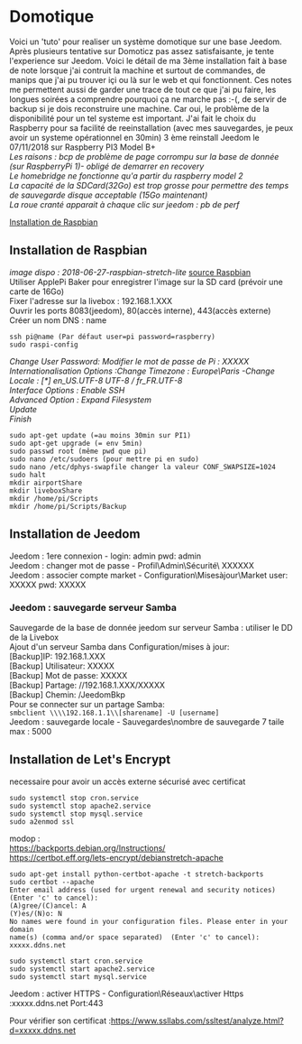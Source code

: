 # Domotique
Voici un 'tuto' pour realiser un système domotique sur une base Jeedom.
Après plusieurs tentative sur Domoticz pas assez satisfaisante, je tente l'experience sur Jeedom.
Voici le détail de ma 3ème installation fait à base de note lorsque j'ai contruit la machine et surtout de commandes, de manips que j'ai pu trouver içi ou là sur le web et qui fonctionnent.
Ces notes me permettent aussi de garder une trace de tout ce que j'ai pu faire, les longues soirées a comprendre pourquoi ça ne marche pas :-(, de servir de backup si je dois reconstruire une machine.
Car oui, le problème de la disponibilité pour un tel systeme est important.
J'ai fait le choix du Raspberry pour sa facilité de reeinstallation (avec mes sauvegardes, je peux avoir un systeme opérationnel en 30min)
3 ème reinstall Jeedom le 07/11/2018 sur Raspberry PI3 Model B+  
_Les raisons : bcp de problème de page corrompu sur la base de donnée (sur RaspberryPi 1)- obligé de demarrer en recovery_  
_Le homebridge ne fonctionne qu'a partir du raspberry model 2_  
_La capacité de la SDCard(32Go) est trop grosse pour permettre des temps de sauvegarde disque acceptable (15Go maintenant)_  
_La roue cranté apparait à chaque clic sur jeedom : pb de perf_

[Installation de Raspbian](https://github.com/Manu31240/Domotique.git/installationRaspbian.mk)   



## Installation de Raspbian
_image dispo : 2018-06-27-raspbian-stretch-lite_  [source Raspbian](https://www.raspberrypi.org/downloads/raspbian/)   
Utiliser ApplePi Baker pour enregistrer l'image sur la SD card (prévoir une carte de 16Go)   
Fixer l'adresse sur la livebox : 192.168.1.XXX   
Ouvrir les ports 8083(jeedom), 80(accès interne), 443(accès externe)   
Créer un nom DNS : name      
```
ssh pi@name (Par défaut user=pi password=raspberry)
sudo raspi-config
```
_Change User Password: Modifier le mot de passe de Pi : XXXXX_   
_Internationalisation Options :Change Timezone : Europe\Paris -Change Locale : [*] en_US.UTF-8 UTF-8 / fr_FR.UTF-8_   
_Interface Options : Enable SSH_   
_Advanced Option : Expand Filesystem_   
_Update_   
_Finish_   
```
sudo apt-get update (=au moins 30min sur PI1)
sudo apt-get upgrade (= env 5min)
sudo passwd root (même pwd que pi)
sudo nano /etc/sudoers (pour mettre pi en sudo)
sudo nano /etc/dphys-swapfile changer la valeur CONF_SWAPSIZE=1024
sudo halt
mkdir airportShare
mkdir liveboxShare
mkdir /home/pi/Scripts
mkdir /home/pi/Scripts/Backup
```
## Installation de Jeedom
Jeedom : 1ere connexion - login: admin pwd: admin   
Jeedom : changer mot de passe - Profil\Admin\Sécurité\ XXXXXX   
Jeedom : associer  compte market - Configuration\Misesàjour\Market user: XXXXX pwd: XXXXX   
### Jeedom : sauvegarde serveur Samba   
Sauvegarde de la base de donnée jeedom sur serveur Samba : utiliser le DD de la Livebox   
Ajout d'un serveur Samba dans Configuration/mises à jour:     
[Backup]IP: 192.168.1.XXX   
[Backup] Utilisateur: XXXXX   
[Backup] Mot de passe: XXXXX   
[Backup] Partage: //192.168.1.XXX/XXXXX   
[Backup] Chemin: /JeedomBkp   
Pour se connecter sur un partage Samba:   
`smbclient \\\\192.168.1.1\\[sharename] -U [username]`   
Jeedom : sauvegarde locale - Sauvegardes\nombre de sauvegarde 7 taile max : 5000   

## Installation de Let's Encrypt
necessaire pour avoir un accès externe sécurisé avec certificat
```
sudo systemctl stop cron.service
sudo systemctl stop apache2.service
sudo systemctl stop mysql.service
sudo a2enmod ssl
````
modop :   
https://backports.debian.org/Instructions/     
https://certbot.eff.org/lets-encrypt/debianstretch-apache   
```
sudo apt-get install python-certbot-apache -t stretch-backports
sudo certbot --apache
Enter email address (used for urgent renewal and security notices) (Enter 'c' to cancel): 
(A)gree/(C)ancel: A
(Y)es/(N)o: N
No names were found in your configuration files. Please enter in your domain
name(s) (comma and/or space separated)  (Enter 'c' to cancel): xxxxx.ddns.net

sudo systemctl start cron.service
sudo systemctl start apache2.service
sudo systemctl start mysql.service
```
Jeedom : activer HTTPS - Configuration\Réseaux\activer Https :xxxxx.ddns.net Port:443   

Pour vérifier son certificat :https://www.ssllabs.com/ssltest/analyze.html?d=xxxxx.ddns.net   



